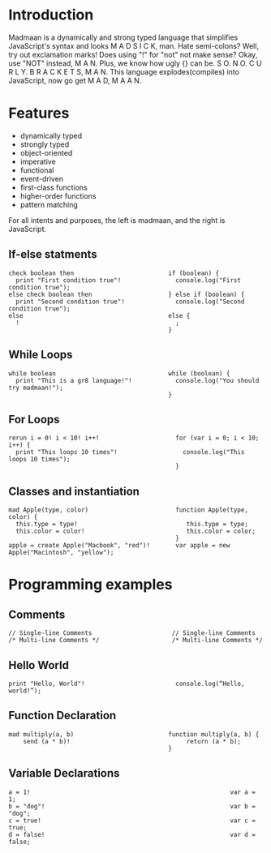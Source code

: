 # Introduction
Madmaan is a dynamically and strong typed language that simplifies JavaScript's
syntax and looks M A D S I C K, man. Hate semi-colons? Well, try out exclamation marks!
Does using "!" for "not" not make sense? Okay, use "NOT" instead, M A N. Plus,
we know how ugly {} can be. S O. N O. C U R L Y. B R A C K E T S, M A N.
This language explodes(compiles) into JavaScript, now go get M A D, M A A N.

# Features
* dynamically typed
* strongly typed
* object-oriented
* imperative
* functional
* event-driven
* first-class functions
* higher-order functions
* pattern matching

For all intents and purposes, the left is madmaan, and the right is JavaScript.

## If-else statments
````
check boolean then                          if (boolean) {
  print "First condition true"!               console.log("First condition true");
else check boolean then                     } else if (boolean) {
  print "Second condition true"!              console.log("Second condition true");
else                                        else {
  !                                           ;
                                            }
````
## While Loops
````
while boolean                               while (boolean) {
  print "This is a gr8 language!"!            console.log("You should try madmaan!");
                                            }
````

## For Loops
````
rerun i = 0! i < 10! i++!                     for (var i = 0; i < 10; i++) {
  print "This loops 10 times"!                  console.log("This loops 10 times");
                                              }
````
## Classes and instantiation
````
mad Apple(type, color)                        function Apple(type, color) {
  this.type = type!                              this.type = type;
  this.color = color!                            this.color = color;
                                              }
apple = create Apple("Macbook", "red")!       var apple = new Apple("Macintosh", "yellow");
````
# Programming examples
## Comments
````
// Single-line Comments                      // Single-line Comments    
/* Multi-line Comments */                    /* Multi-line Comments */
````

## Hello World
````
print "Hello, World"!                         console.log(“Hello, world!”);
````
## Function Declaration
````
mad multiply(a, b)                          function multiply(a, b) {
    send (a * b)!                                return (a * b);
                                            }                      
````
## Variable Declarations
````
a = 1!                                                       var a = 1;
b = "dog"!                                                   var b = "dog";
c = true!                                                    var c = true;
d = false!                                                   var d = false;
````
##
